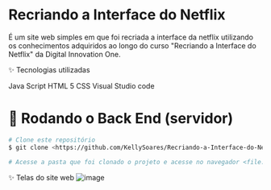 # Recriando a Interface do Netflix

É um site web simples em que foi recriada a interface da netflix utilizando os conhecimentos adquiridos ao longo do curso "Recriando a Interface do Netflix" da Digital Innovation One.


✨ Tecnologias utilizadas

Java Script
HTML 5
CSS
Visual Studio code

# 🎲 Rodando o Back End (servidor)

```bash
# Clone este repositório
$ git clone <https://github.com/KellySoares/Recriando-a-Interface-do-Netflix>

# Acesse a pasta que foi clonado o projeto e acesse no navegador <file:///[caminho do local da pasta]/index.html>

```

✨ Telas do site web
![image](https://user-images.githubusercontent.com/56278384/144321652-624ea6dd-41b3-4b9f-abeb-346e807d2467.png)


